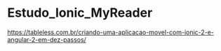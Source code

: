 # Estudo_Ionic_MyReader
https://tableless.com.br/criando-uma-aplicacao-movel-com-ionic-2-e-angular-2-em-dez-passos/
